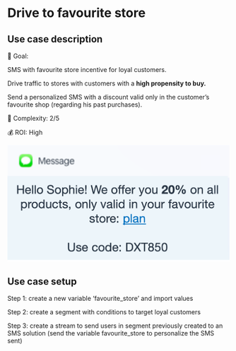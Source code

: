 # Drive to favourite store

## Use case description

🎯 Goal:

SMS with favourite store incentive for loyal customers.

Drive traffic to stores with customers with a **high propensity to buy.**

Send a personalized SMS with a discount valid only in the customer’s favourite shop (regarding his past purchases).

🔧 Complexity: 2/5

💰 ROI: High

![](../../../.gitbook/assets/sms.png)

## Use case setup

Step 1: create a new variable ‘favourite\_store’ and import values

Step 2: create a segment with conditions to target loyal customers

Step 3: create a stream to send users in segment previously created to an SMS solution (send the variable favourite\_store to personalize the SMS sent)
